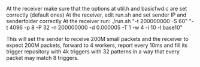 At the receiver make sure that the options at util.h and basicfwd.c are set correctly (default ones)
At the receiver, edit run.sh and set sender IP and senderfolder correctly
At the receiver run: 
./run.sh "-t 200000000 -S 60" "-t 4096 -p 8 -P 32 -n 200000000 -d 0.000005 -T 1 -w 4 -i 10 -l base10"

This will set the sender to receive 200M small packets and the receiver to expect 200M packets, forward to 4 workers, report every 10ms and fill its trigger repository with 4k triggers with 32 patterns in a way that every packet may match 8 triggers.

